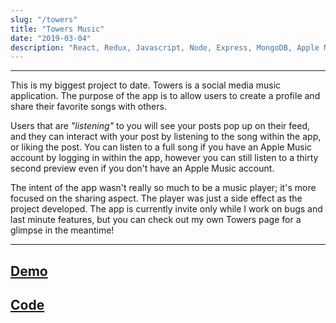 ```yaml
---
slug: "/towers"
title: "Towers Music"
date: "2019-03-04"
description: "React, Redux, Javascript, Node, Express, MongoDB, Apple Musickit API, Semantic UI, CSS"
---
```

---

This is my biggest project to date. Towers is a social media music application. The purpose of the app is to allow users to create a profile and share their favorite songs with others. 

Users that are *"listening"* to you will see your posts pop up on their feed, and they can interact with your post by listening to the song within the app, or liking the post. You can listen to a full song if you have an Apple Music account by logging in within the app, however you can still listen to a thirty second preview even if you don't have an Apple Music account. 

The intent of the app wasn't really so much to be a music player; it's more focused on the sharing aspect. The player was just a side effect as the project developed. The app is currently invite only while I work on bugs and last minute features, but you can check out my own Towers page for a glimpse in the meantime!

---
[Demo](https://towersmusic.io/dannyrangel)
---
[Code](https://github.com/danny-rangel/towers)
---